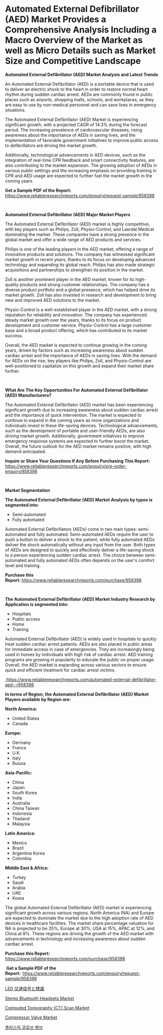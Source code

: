 <p><h1>Automated External Defibrillator (AED) Market Provides a Comprehensive Analysis Including a Macro Overview of the Market as well as Micro Details such as Market Size and Competitive Landscape</h1></p><p><strong>Automated External Defibrillator (AED) Market Analysis and Latest Trends</strong></p>
<p><p>An Automated External Defibrillator (AED) is a portable device that is used to deliver an electric shock to the heart in order to restore normal heart rhythm during sudden cardiac arrest. AEDs are commonly found in public places such as airports, shopping malls, schools, and workplaces, as they are easy to use by non-medical personnel and can save lives in emergency situations.</p><p>The Automated External Defibrillator (AED) Market is experiencing significant growth, with a projected CAGR of 14.3% during the forecast period. The increasing prevalence of cardiovascular diseases, rising awareness about the importance of AEDs in saving lives, and the implementation of favorable government initiatives to improve public access to defibrillators are driving the market growth.</p><p>Additionally, technological advancements in AED devices, such as the integration of real-time CPR feedback and smart connectivity features, are also contributing to the market expansion. The growing adoption of AEDs in various public settings and the increasing emphasis on providing training in CPR and AED usage are expected to further fuel the market growth in the coming years.</p></p>
<p><strong>Get a Sample PDF of the Report:&nbsp;</strong> <a href="https://www.reliableresearchreports.com/enquiry/request-sample/958398">https://www.reliableresearchreports.com/enquiry/request-sample/958398</a></p>
<p>&nbsp;</p>
<p><strong>Automated External Defibrillator (AED) Major Market Players</strong></p>
<p><p>The Automated External Defibrillator (AED) market is highly competitive, with key players such as Philips, Zoll, Physio-Control, and Laerdal Medical dominating the market. These companies have a strong presence in the global market and offer a wide range of AED products and services.</p><p>Philips is one of the leading players in the AED market, offering a range of innovative products and solutions. The company has witnessed significant market growth in recent years, thanks to its focus on developing advanced technology and expanding its global reach. Philips has also made strategic acquisitions and partnerships to strengthen its position in the market.</p><p>Zoll is another prominent player in the AED market, known for its high-quality products and strong customer relationships. The company has a diverse product portfolio and a global presence, which has helped drive its market growth. Zoll has also invested in research and development to bring new and improved AED solutions to the market.</p><p>Physio-Control is a well-established player in the AED market, with a strong reputation for reliability and innovation. The company has experienced steady market growth over the years, thanks to its focus on product development and customer service. Physio-Control has a large customer base and a broad product offering, which has contributed to its market success.</p><p>Overall, the AED market is expected to continue growing in the coming years, driven by factors such as increasing awareness about sudden cardiac arrest and the importance of AEDs in saving lives. With the demand for AEDs on the rise, key players like Philips, Zoll, and Physio-Control are well-positioned to capitalize on this growth and expand their market share further.</p></p>
<p>&nbsp;</p>
<p><strong>What Are The Key Opportunities For Automated External Defibrillator (AED) Manufacturers?</strong></p>
<p><p>The Automated External Defibrillator (AED) market has been experiencing significant growth due to increasing awareness about sudden cardiac arrest and the importance of quick intervention. The market is expected to continue to expand in the coming years as more organizations and individuals invest in these life-saving devices. Technological advancements, such as the development of portable and user-friendly AEDs, are also driving market growth. Additionally, government initiatives to improve emergency response systems are expected to further boost the market. Overall, the future outlook for the AED market remains positive, with high demand anticipated.</p></p>
<p><strong>Inquire or Share Your Questions If Any Before Purchasing This Report:</strong> <a href="https://www.reliableresearchreports.com/enquiry/pre-order-enquiry/958398">https://www.reliableresearchreports.com/enquiry/pre-order-enquiry/958398</a></p>
<p>&nbsp;</p>
<p><strong>Market Segmentation</strong></p>
<p><strong>The Automated External Defibrillator (AED) Market Analysis by types is segmented into:</strong></p>
<p><ul><li>Semi-automated</li><li>Fully automated</li></ul></p>
<p><p>Automated External Defibrillators (AEDs) come in two main types: semi-automated and fully automated. Semi-automated AEDs require the user to push a button to deliver a shock to the patient, while fully automated AEDs deliver the shock automatically without any input from the user. Both types of AEDs are designed to quickly and effectively deliver a life-saving shock to a person experiencing sudden cardiac arrest. The choice between semi-automated and fully automated AEDs often depends on the user's comfort level and training.</p></p>
<p><strong>Purchase this Report:&nbsp;</strong><a href="https://www.reliableresearchreports.com/purchase/958398">https://www.reliableresearchreports.com/purchase/958398</a></p>
<p>&nbsp;</p>
<p><strong>The Automated External Defibrillator (AED) Market Industry Research by Application is segmented into:</strong></p>
<p><ul><li>Hospitals</li><li>Public access</li><li>Home</li><li>Training</li></ul></p>
<p><p>Automated External Defibrillator (AED) is widely used in hospitals to quickly treat sudden cardiac arrest patients. AEDs are also placed in public areas for immediate access in case of emergencies. They are increasingly being used in homes by individuals with high risk of cardiac arrest. AED training programs are growing in popularity to educate the public on proper usage. Overall, the AED market is expanding across various sectors to ensure quick and efficient treatment for cardiac arrest victims.</p></p>
<p><a href="https://www.reliableresearchreports.com/automated-external-defibrillator-aed--r958398">&nbsp;https://www.reliableresearchreports.com/automated-external-defibrillator-aed--r958398</a></p>
<p><strong>In terms of Region, the Automated External Defibrillator (AED) Market Players available by Region are:</strong></p>
<p>
    <p> <strong> North America: </strong>
        <ul>
            <li>United States</li>
            <li>Canada</li>
        </ul>
        </p> 
    <p> <strong> Europe: </strong>
        <ul>
            <li>Germany</li>
            <li>France</li>
            <li>U.K.</li>
            <li>Italy</li>
            <li>Russia</li>
        </ul>
        </p> 
    <p> <strong> Asia-Pacific: </strong>
        <ul>
            <li>China</li>
            <li>Japan</li>
            <li>South Korea</li>
            <li>India</li>
            <li>Australia</li>
            <li>China Taiwan</li>
            <li>Indonesia</li>
            <li>Thailand</li>
            <li>Malaysia</li>
        </ul>
        </p> 
    <p> <strong> Latin America: </strong>
        <ul>
            <li>Mexico</li>
            <li>Brazil</li>
            <li>Argentina Korea</li>
            <li>Colombia</li>
        </ul>
        </p> 
    <p> <strong> Middle East & Africa: </strong>
        <ul>
            <li>Turkey</li>
            <li>Saudi</li>
            <li>Arabia</li>
            <li>UAE</li>
            <li>Korea</li>
        </ul>
    </p>
    </p>
<p><p>The global Automated External Defibrillator (AED) market is experiencing significant growth across various regions. North America (NA) and Europe are expected to dominate the market due to the high adoption rate of AED devices in healthcare facilities. The market share percentage valuation for NA is projected to be 35%, Europe at 30%, USA at 15%, APAC at 12%, and China at 8%. These regions are driving the growth of the AED market with advancements in technology and increasing awareness about sudden cardiac arrest.</p></p>
<p><strong>Purchase this Report: </strong><a href="https://www.reliableresearchreports.com/purchase/958398">https://www.reliableresearchreports.com/purchase/958398</a></p>
<p>&nbsp;<strong>Get a Sample PDF of the Report:&nbsp;&nbsp;</strong><a href="https://www.reliableresearchreports.com/enquiry/request-sample/958398">https://www.reliableresearchreports.com/enquiry/request-sample/958398</a></p>
<p><strong></strong></p>
<p><p><a href="https://github.com/mohamedbakry57/Market-Research-Report-List-5/blob/main/241340087362.md">LED 交通信号と標識</a></p><p><a href="https://github.com/arionmp/Market-Research-Report-List-5/blob/main/stereo-bluetooth-headsets-market.md">Stereo Bluetooth Headsets Market</a></p><p><a href="https://issuu.com/reportprime-2/docs/computed-tomography-ct-scan-market-_8ece35a814646d">Computed Tomography (CT) Scan Market</a></p><p><a href="https://issuu.com/reportprime-2/docs/compressor-valve-market-size-2030.p_960f49aaefe249">Compressor Valve Market</a></p><p><a href="https://github.com/laholand/Market-Research-Report-List-6/blob/main/7703181108250.md">플라스틱 글로브 밸브</a></p></p>